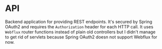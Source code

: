 # API

Backend application for providing REST endpoints. It's secured by Spring OAuth2 and requires the `Authorization` header for each HTTP call. It uses `Webflux` router functions instead of plain old controllers but I didn't manage to get rid of servlets because Spring OAuth2 doesn not support Webflux for now.